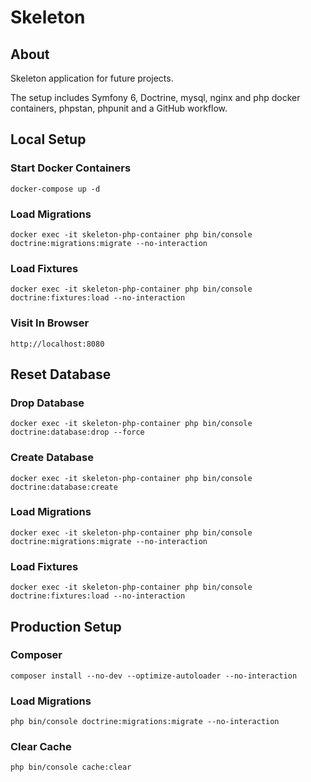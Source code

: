 # Skeleton

## About

Skeleton application for future projects.

The setup includes Symfony 6, Doctrine, mysql, nginx and php docker containers, phpstan, phpunit and a GitHub workflow.

## Local Setup

### Start Docker Containers
```shell
docker-compose up -d
```

### Load Migrations
```shell
docker exec -it skeleton-php-container php bin/console doctrine:migrations:migrate --no-interaction
```

### Load Fixtures
```shell
docker exec -it skeleton-php-container php bin/console doctrine:fixtures:load --no-interaction
```

### Visit In Browser
```
http://localhost:8080
```

## Reset Database

### Drop Database
```shell
docker exec -it skeleton-php-container php bin/console doctrine:database:drop --force
```

### Create Database
```shell
docker exec -it skeleton-php-container php bin/console doctrine:database:create
```

### Load Migrations
```shell
docker exec -it skeleton-php-container php bin/console doctrine:migrations:migrate --no-interaction
```

### Load Fixtures
```shell
docker exec -it skeleton-php-container php bin/console doctrine:fixtures:load --no-interaction
```

## Production Setup

### Composer
```shell
composer install --no-dev --optimize-autoloader --no-interaction
```

### Load Migrations
```shell
php bin/console doctrine:migrations:migrate --no-interaction
```

### Clear Cache
```shell
php bin/console cache:clear
```